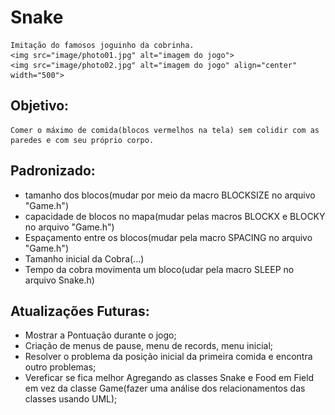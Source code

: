 # Snake
	
	Imitação do famosos joguinho da cobrinha.
	<img src="image/photo01.jpg" alt="imagem do jogo">
	<img src="image/photo02.jpg" alt="imagem do jogo" align="center" width="500">

## Objetivo:
	Comer o máximo de comida(blocos vermelhos na tela) sem colidir com as paredes e com seu próprio corpo.
	
## Padronizado:

- tamanho dos blocos(mudar por meio da macro BLOCKSIZE no arquivo "Game.h")
- capacidade de blocos no mapa(mudar pelas macros BLOCKX e BLOCKY no arquivo "Game.h")
- Espaçamento entre os blocos(mudar pela macro SPACING no arquivo "Game.h")
- Tamanho inicial da Cobra(...)
- Tempo da cobra movimenta um bloco(udar pela macro SLEEP no arquivo Snake.h)

## Atualizações Futuras:

- Mostrar a Pontuação durante o jogo;
- Criação de menus de pause, menu de records, menu inicial;
- Resolver o problema da posição inicial da primeira comida e encontra outro problemas;
- Vereficar se fica melhor Agregando as classes Snake e Food em Field em vez da classe Game(fazer uma análise dos relacionamentos das classes usando UML);
